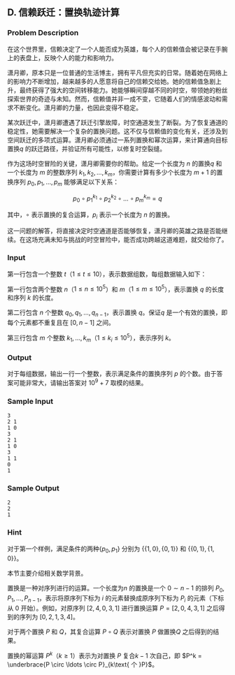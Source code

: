 ## D. 信赖跃迁：置换轨迹计算

### Problem Description

在这个世界里，信赖决定了一个人能否成为英雄，每个人的信赖值会被记录在手腕上的表盘上，反映个人的能力和影响力。

潇月卿，原本只是一位普通的生活博主，拥有平凡但充实的日常。随着她在网络上的影响力不断增加，越来越多的人愿意将自己的信赖交给她。她的信赖值急剧上升，最终获得了强大的空间转移能力。她能够瞬间穿越不同的时空，带领她的粉丝探索世界的奇迹与未知。然而，信赖值并非一成不变，它随着人们的情感波动和需求不断变化。潇月卿的力量，也因此变得不稳定。

某次跃迁中，潇月卿遭遇了跃迁引擎故障，时空通道发生了断裂。为了恢复通道的稳定性，她需要解决一个复杂的置换问题。这不仅与信赖值的变化有关，还涉及到空间跃迁的多项式运算。潇月卿必须通过一系列置换和幂次运算，来计算通向目标置换$q$ 的跃迁路径，并验证所有可能性，以修复时空裂缝。

作为这场时空冒险的关键，潇月卿需要你的帮助。给定一个长度为 $n$ 的置换$q$ 和一个长度为 $m$ 的整数序列 $k_1, k_2, \ldots, k_m$，你需要计算有多少个长度为 $m+1$ 的置换序列 $p_0, p_1, \ldots, p_m$ 能够满足以下关系：

$$
p_0 \circ p_1^{k_1} \circ p_2^{k_2} \circ \ldots \circ p_m^{k_m} = q
$$

其中，$\circ$ 表示置换的复合运算，$p_i$ 表示一个长度为 $n$ 的置换。

这一问题的解答，将直接决定时空通道是否能够恢复，潇月卿的英雄之路是否能继续。在这场充满未知与挑战的时空冒险中，能否成功跨越这道难题，就交给你了。

### Input

第一行包含一个整数 $t$（$1\le t\le 10$），表示数据组数，每组数据输入如下：

第一行包含两个整数 $n$（$1\le n\le 10^5$）和 $m$（$1 \le m \le 10^5$），表示置换 $q$ 的长度和序列 $k$ 的长度。

第二行包含 $n$ 个整数 $q_0, q_1,\ldots, q_{n-1}$，表示置换 $q$。保证$q$ 是一个有效的置换，即每个元素都不重复且在 $[0, n-1]$ 之间。

第三行包含 $m$ 个整数 $k_1,\ldots , k_{m}$（$1 \le k_i \le 10^5$），表示序列 $k$。

### Output

对于每组数据，输出一行一个整数，表示满足条件的置换序列 $p$ 的个数。由于答案可能非常大，请输出答案对 $10^9+7$ 取模的结果。

### Sample Input

```plain
3
2 1
1 0
3
2 1
1 0
3
1 1
0
1
```

### Sample Output

```plain
2
2
1
```

### Hint

对于第一个样例，满足条件的两种$\{p_0,p_1\}$ 分别为 $\{\{1,0\},\{0,1\}\}$ 和 $\{\{0,1\},\{1,0\}\}$。

本节主要介绍相关数学背景。

置换是一种对序列进行的运算。一个长度为$n$ 的置换是一个 $0 \sim n-1$ 的排列 $P_0, P_1, \ldots, P_{n-1}$，表示将原序列下标为 $i$ 的元素替换成原序列下标为 $P_i$ 的元素（下标从 $0$ 开始）。例如，对原序列 $[2,4,0,3,1]$ 进行置换运算 $P=[2,0,4,3,1]$ 之后得到的序列为 $[0,2,1,3,4]$。

对于两个置换 $P$ 和 $Q$，其复合运算 $P \circ Q$ 表示对置换 $P$ 做置换$Q$ 之后得到的结果。

置换的幂运算 $P^k$（$k \ge 1$）表示为对置换 $P$ 复合$k-1$ 次自己，即 $P^k = \underbrace{P \circ \ldots \circ P}_{k\text{ 个 }P}$。


